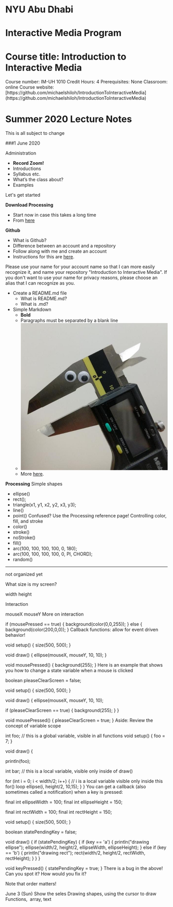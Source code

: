 <h1>NYU Abu Dhabi</h1>
<h1>Interactive Media Program</h1>
<h1>Course title: Introduction to Interactive Media</h1>
Course number: IM-UH 1010
Credit Hours: 4
Prerequisites: None
Classroom: online
Course website: [https://github.com/michaelshiloh/IntroductionToInteractiveMedia](https://github.com/michaelshiloh/IntroductionToInteractiveMedia)

<h1>Summer 2020 Lecture Notes</h1>
This is all subject to change

###1 June 2020

Administration

- **Record Zoom!**
- Introductions
- Syllabus etc.
- What’s the class about?
- Examples

Let's get started

**Download Processing**
- Start now in case this takes a long time
- From [here](https://processing.org/download/)

**Github**
- What is Github?
- Difference between an account and a repository
- Follow along with me and create an account
- Instructions for this are
[here](https://github.com/michaelshiloh/resourcesForClasses#github-resources).

Please use your name for your account name so that I can more easily recognize
it, and name your repository "Introduction to Interactive Media". If you don't
want to use your name for privacy reasons, please choose an alias that I can
recognize as you.
- Create a README.md file
	- What is README.md?
	- What is .md?
- Simple Markdown 
	- **Bold**
	- Paragraphs must be separated by a blank line
	- ![Image](eye-calipers.jpg)
	- More [here](https://github.com/michaelshiloh/resourcesForClasses#github-resources).

**Processing**
Simple shapes
- ellipse()
- rect();
- triangle(x1, y1, x2, y2, x3, y3);
- line()
- point()
Confused? Use the Processing reference page!
Controlling color, fill, and stroke
- color()
- stroke()
- noStroke()
- fill()
- arc(100, 100, 100, 100, 0, 180);
- arc(100, 100, 100, 100, 0, PI, CHORD);
- random()



----------------
not organized yet

What size is my screen?

width
height




Interaction

mouseX
mouseY
More on interaction

 if (mousePressed == true) {
     background(color(0,0,255));
  } else {
     background(color(200,0,0));
  }
Callback functions: allow for event driven behavior!

void setup() {
  size(500, 500);
}

void draw() {
  ellipse(mouseX, mouseY, 10, 10);
}

void mousePressed() {
    background(255);
}
Here is an example that shows you how to change a state variable when a mouse is clicked

boolean pleaseClearScreen = false;

void setup() {
  size(500, 500);
}

void draw() {
  ellipse(mouseX, mouseY, 10, 10);

  if (pleaseClearScreen == true) {
    background(255);
  }
}

void mousePressed() {
  pleaseClearScreen = true;
}
Aside: Review the concept of variable scope

int foo;  // this is a global variable, visible in all functions
void setup() {
  foo = 7;
}

void draw() {

  println(foo);

  int bar; // this is a local variable, visible only inside of draw()

  for (int i = 0; i < width/2; i++) { 
    // i is a local variable visible only inside this for() loop
    ellipse(i, height/2, 10,15);
  }
}
You can get a callback (also sometimes called a notification) when a key is pressed:

final int ellipseWidth = 100;
final int ellipseHeight = 150;

final int rectWidth = 100;
final int rectHeight = 150;

void setup()
{
  size(500, 500);
}

boolean statePendingKey = false;

void draw()
{
  if (statePendingKey) {
    if (key == 'a') {
      println("drawing ellipse");
      ellipse(width/2, height/2, ellipseWidth, ellipseHeight);
    } else if (key == 'b') {
      println("drawing rect");
      rect(width/2, height/2, rectWidth, rectHeight);
    }
  }
}

void keyPressed() {
  statePendingKey = true;
}
There is a bug in the above! Can you spot it? How would you fix it?

Note that order matters!




June 3 (Sun)
             Show the seles
             Drawing shapes, using the cursor to draw
             Functions,  array, text
            
  
  

     
   
    
      
